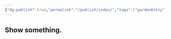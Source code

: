 ```yaml
---
{"dg-publish":true,"permalink":"/publish/index/","tags":["gardenEntry"]}
---
```



## Show something.
